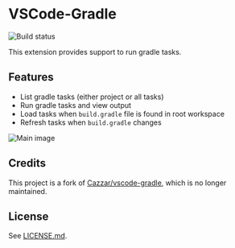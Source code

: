 # VSCode-Gradle

<img src="https://github.com/badsyntax/vscode-gradle/workflows/Node%20CI/badge.svg" alt="Build status" />


This extension provides support to run gradle tasks. 

## Features

* List gradle tasks (either project or all tasks)
* Run gradle tasks and view output
* Load tasks when `build.gradle` file is found in root workspace
* Refresh tasks when `build.gradle` changes

![Main image](images/main.png)

## Credits

This project is a fork of [Cazzar/vscode-gradle](https://github.com/Cazzar/vscode-gradle), which is no longer maintained.

## License

See [LICENSE.md](./LICENSE.md).
